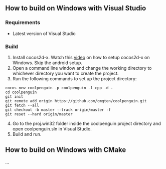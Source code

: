 ## How to build on Windows with Visual Studio

### Requirements
- Latest version of Visual Studio

### Build

1. Install cocos2d-x. Watch this [video](https://www.youtube.com/watch?v=c-oGUGBprHI&feature=youtu.be&t=2m16s) on how to setup cocos2d-x on Windows. Skip the android setup.
2. Open a command line window and change the working directory to whichever directory you want to create the project.
3. Run the following commands to set up the project directory:
```
cocos new coolpenguin -p coolpenguin -l cpp -d .
cd coolpenguin
git init 
git remote add origin https://github.com/cmqten/coolpenguin.git
git fetch --all
git checkout -b master --track origin/master -f
git reset --hard origin/master
```
4. Go to the proj.win32 folder inside the coolpenguin project directory and open coolpenguin.sln in Visual Studio.
5. Build and run.

## How to build on Windows with CMake

...
